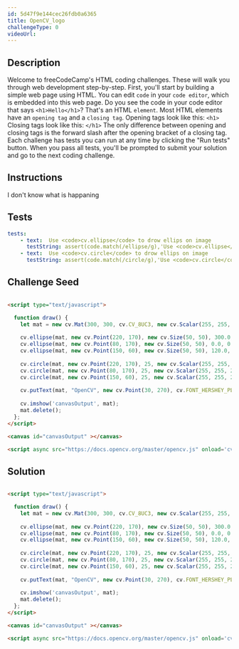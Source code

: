 ```yaml
---
id: 5d47f9e144cec26fdb0a6365
title: OpenCV_logo
challengeType: 0
videoUrl:
---
```


## Description
<section id='description'>
Welcome to freeCodeCamp's HTML coding challenges. These will walk you through web development step-by-step.
First, you'll start by building a simple web page using HTML. You can edit <code>code</code> in your <code>code editor</code>, which is embedded into this web page.
Do you see the code in your code editor that says <code>&#60;h1&#62;Hello&#60;/h1&#62;</code>? That's an HTML <code>element</code>.
Most HTML elements have an <code>opening tag</code> and a <code>closing tag</code>.
Opening tags look like this:
<code>&#60;h1&#62;</code>
Closing tags look like this:
<code>&#60;/h1&#62;</code>
The only difference between opening and closing tags is the forward slash after the opening bracket of a closing tag.
Each challenge has tests you can run at any time by clicking the "Run tests" button. When you pass all tests, you'll be prompted to submit your solution and go to the next coding challenge.
</section>

## Instructions
<section id='instructions'>
I don't know what is happaning
</section>

## Tests
<section id='tests'>

```yml
tests:
    - text:  Use <code>cv.ellipse</code> to drow ellips on image
      testString: assert(code.match(/ellipse/g),'Use <code>cv.ellipse</code> to drow an ellips image'); 
    - text:  Use <code>cv.circle</code> to drow ellips on image
      testString: assert(code.match(/circle/g),'Use <code>cv.circle</code> to drow an ellips image'); 
```
</section>

## Challenge Seed

<section id='challengeSeed'>

<div id='html-seed'>

```html

<script type="text/javascript">

  function draw() {
    let mat = new cv.Mat(300, 300, cv.CV_8UC3, new cv.Scalar(255, 255, 255, 255));
  
    cv.ellipse(mat, new cv.Point(220, 170), new cv.Size(50, 50), 300.0, 0.0, 300.0, new cv.Scalar(0, 0, 255, 255), cv.FILLED);
    cv.ellipse(mat, new cv.Point(80, 170), new cv.Size(50, 50), 0.0, 0.0, 300.0, new cv.Scalar(0, 255, 0, 255), cv.FILLED);
    cv.ellipse(mat, new cv.Point(150, 60), new cv.Size(50, 50), 120.0, 0.0, 300.0, new cv.Scalar(255, 0, 0, 255), cv.FILLED);
  
    cv.circle(mat, new cv.Point(220, 170), 25, new cv.Scalar(255, 255, 255, 255), cv.FILLED);
    cv.circle(mat, new cv.Point(80, 170), 25, new cv.Scalar(255, 255, 255, 255), cv.FILLED);
    cv.circle(mat, new cv.Point(150, 60), 25, new cv.Scalar(255, 255, 255, 255), cv.FILLED);
  
    cv.putText(mat, "OpenCV", new cv.Point(30, 270), cv.FONT_HERSHEY_PLAIN, 4, new cv.Scalar(0, 0, 0, 255), 5)
  
    cv.imshow('canvasOutput', mat);
    mat.delete();
  };
</script>

<canvas id="canvasOutput" ></canvas>

<script async src="https://docs.opencv.org/master/opencv.js" onload='cv["onRuntimeInitialized"]=()=> { draw() }' type="text/javascript"></script>
```
</div>
</section>

## Solution
<section id='solution'>

```html

<script type="text/javascript">

  function draw() {
    let mat = new cv.Mat(300, 300, cv.CV_8UC3, new cv.Scalar(255, 255, 255, 255));
  
    cv.ellipse(mat, new cv.Point(220, 170), new cv.Size(50, 50), 300.0, 0.0, 300.0, new cv.Scalar(0, 0, 255, 255), cv.FILLED);
    cv.ellipse(mat, new cv.Point(80, 170), new cv.Size(50, 50), 0.0, 0.0, 300.0, new cv.Scalar(0, 255, 0, 255), cv.FILLED);
    cv.ellipse(mat, new cv.Point(150, 60), new cv.Size(50, 50), 120.0, 0.0, 300.0, new cv.Scalar(255, 0, 0, 255), cv.FILLED);
  
    cv.circle(mat, new cv.Point(220, 170), 25, new cv.Scalar(255, 255, 255, 255), cv.FILLED);
    cv.circle(mat, new cv.Point(80, 170), 25, new cv.Scalar(255, 255, 255, 255), cv.FILLED);
    cv.circle(mat, new cv.Point(150, 60), 25, new cv.Scalar(255, 255, 255, 255), cv.FILLED);
  
    cv.putText(mat, "OpenCV", new cv.Point(30, 270), cv.FONT_HERSHEY_PLAIN, 4, new cv.Scalar(0, 0, 0, 255), 5)
  
    cv.imshow('canvasOutput', mat);
    mat.delete();
  };
</script>

<canvas id="canvasOutput" ></canvas>

<script async src="https://docs.opencv.org/master/opencv.js" onload='cv["onRuntimeInitialized"]=()=> { draw() }' type="text/javascript"></script>
```

</section>
